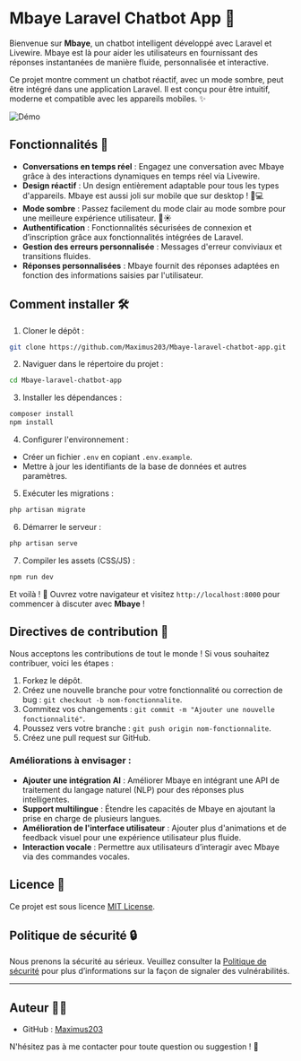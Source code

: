 # Mbaye Laravel Chatbot App 🤖

Bienvenue sur **Mbaye**, un chatbot intelligent développé avec Laravel et Livewire. Mbaye est là pour aider les utilisateurs en fournissant des réponses instantanées de manière fluide, personnalisée et interactive.

Ce projet montre comment un chatbot réactif, avec un mode sombre, peut être intégré dans une application Laravel. Il est conçu pour être intuitif, moderne et compatible avec les appareils mobiles. ✨

![Démo](public/images/chatbot-demo.gif)

## Fonctionnalités 🚀

- **Conversations en temps réel** : Engagez une conversation avec Mbaye grâce à des interactions dynamiques en temps réel via Livewire.
- **Design réactif** : Un design entièrement adaptable pour tous les types d'appareils. Mbaye est aussi joli sur mobile que sur desktop ! 📱💻
- **Mode sombre** : Passez facilement du mode clair au mode sombre pour une meilleure expérience utilisateur. 🌙☀️
- **Authentification** : Fonctionnalités sécurisées de connexion et d’inscription grâce aux fonctionnalités intégrées de Laravel.
- **Gestion des erreurs personnalisée** : Messages d'erreur conviviaux et transitions fluides.
- **Réponses personnalisées** : Mbaye fournit des réponses adaptées en fonction des informations saisies par l'utilisateur.

## Comment installer 🛠️

1. Cloner le dépôt :

```bash
git clone https://github.com/Maximus203/Mbaye-laravel-chatbot-app.git
```

2. Naviguer dans le répertoire du projet :

```bash
cd Mbaye-laravel-chatbot-app
```

3. Installer les dépendances :

```bash
composer install
npm install
```

4. Configurer l'environnement :

- Créer un fichier `.env` en copiant `.env.example`.
- Mettre à jour les identifiants de la base de données et autres paramètres.

5. Exécuter les migrations :

```bash
php artisan migrate
```

6. Démarrer le serveur :

```bash
php artisan serve
```

7. Compiler les assets (CSS/JS) :

```bash
npm run dev
```

Et voilà ! 🚀 Ouvrez votre navigateur et visitez `http://localhost:8000` pour commencer à discuter avec **Mbaye** !

## Directives de contribution 🤝

Nous acceptons les contributions de tout le monde ! Si vous souhaitez contribuer, voici les étapes :

1. Forkez le dépôt.
2. Créez une nouvelle branche pour votre fonctionnalité ou correction de bug : `git checkout -b nom-fonctionnalite`.
3. Commitez vos changements : `git commit -m "Ajouter une nouvelle fonctionnalité"`.
4. Poussez vers votre branche : `git push origin nom-fonctionnalite`.
5. Créez une pull request sur GitHub.

### Améliorations à envisager :

- **Ajouter une intégration AI** : Améliorer Mbaye en intégrant une API de traitement du langage naturel (NLP) pour des réponses plus intelligentes.
- **Support multilingue** : Étendre les capacités de Mbaye en ajoutant la prise en charge de plusieurs langues.
- **Amélioration de l'interface utilisateur** : Ajouter plus d'animations et de feedback visuel pour une expérience utilisateur plus fluide.
- **Interaction vocale** : Permettre aux utilisateurs d’interagir avec Mbaye via des commandes vocales.

## Licence 📄

Ce projet est sous licence [MIT License](LICENSE).

## Politique de sécurité 🔒

Nous prenons la sécurité au sérieux. Veuillez consulter la [Politique de sécurité](SECURITY.md) pour plus d’informations sur la façon de signaler des vulnérabilités.

---

## Auteur 🧑‍💻

- GitHub : [Maximus203](https://github.com/Maximus203)

N'hésitez pas à me contacter pour toute question ou suggestion ! 👋
